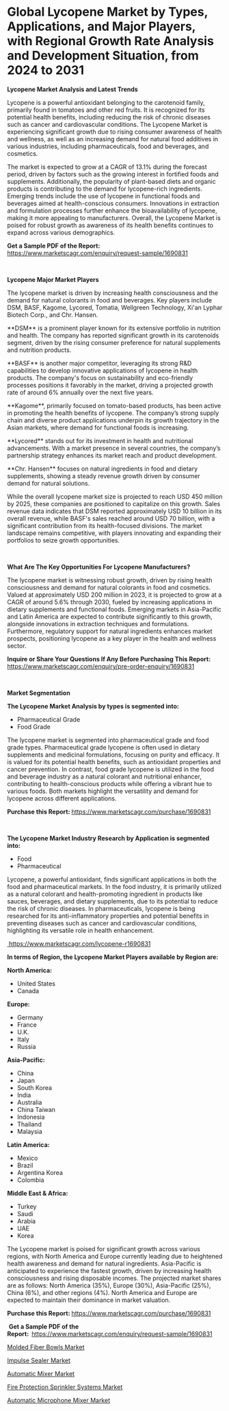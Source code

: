 <p><h1>Global Lycopene Market by Types, Applications, and Major Players, with Regional Growth Rate Analysis and Development Situation, from 2024 to 2031</h1></p><p><strong>Lycopene Market Analysis and Latest Trends</strong></p>
<p><p>Lycopene is a powerful antioxidant belonging to the carotenoid family, primarily found in tomatoes and other red fruits. It is recognized for its potential health benefits, including reducing the risk of chronic diseases such as cancer and cardiovascular conditions. The Lycopene Market is experiencing significant growth due to rising consumer awareness of health and wellness, as well as an increasing demand for natural food additives in various industries, including pharmaceuticals, food and beverages, and cosmetics.</p><p>The market is expected to grow at a CAGR of 13.1% during the forecast period, driven by factors such as the growing interest in fortified foods and supplements. Additionally, the popularity of plant-based diets and organic products is contributing to the demand for lycopene-rich ingredients. Emerging trends include the use of lycopene in functional foods and beverages aimed at health-conscious consumers. Innovations in extraction and formulation processes further enhance the bioavailability of lycopene, making it more appealing to manufacturers. Overall, the Lycopene Market is poised for robust growth as awareness of its health benefits continues to expand across various demographics.</p></p>
<p><strong>Get a Sample PDF of the Report:&nbsp;</strong> <a href="https://www.marketscagr.com/enquiry/request-sample/1690831?utm_campaign=1529&utm_medium=2&utm_source=Github&utm_content=ia&utm_term=17102024&utm_id=lycopene">https://www.marketscagr.com/enquiry/request-sample/1690831</a></p>
<p>&nbsp;</p>
<p><strong>Lycopene Major Market Players</strong></p>
<p><p>The lycopene market is driven by increasing health consciousness and the demand for natural colorants in food and beverages. Key players include DSM, BASF, Kagome, Lycored, Tomatia, Wellgreen Technology, Xi'an Lyphar Biotech Corp., and Chr. Hansen.</p><p>**DSM** is a prominent player known for its extensive portfolio in nutrition and health. The company has reported significant growth in its carotenoids segment, driven by the rising consumer preference for natural supplements and nutrition products.</p><p>**BASF** is another major competitor, leveraging its strong R&D capabilities to develop innovative applications of lycopene in health products. The company's focus on sustainability and eco-friendly processes positions it favorably in the market, driving a projected growth rate of around 6% annually over the next five years.</p><p>**Kagome**, primarily focused on tomato-based products, has been active in promoting the health benefits of lycopene. The company’s strong supply chain and diverse product applications underpin its growth trajectory in the Asian markets, where demand for functional foods is increasing.</p><p>**Lycored** stands out for its investment in health and nutritional advancements. With a market presence in several countries, the company’s partnership strategy enhances its market reach and product development.</p><p>**Chr. Hansen** focuses on natural ingredients in food and dietary supplements, showing a steady revenue growth driven by consumer demand for natural solutions.</p><p>While the overall lycopene market size is projected to reach USD 450 million by 2025, these companies are positioned to capitalize on this growth. Sales revenue data indicates that DSM reported approximately USD 10 billion in its overall revenue, while BASF's sales reached around USD 70 billion, with a significant contribution from its health-focused divisions. The market landscape remains competitive, with players innovating and expanding their portfolios to seize growth opportunities.</p></p>
<p>&nbsp;</p>
<p><strong>What Are The Key Opportunities For Lycopene Manufacturers?</strong></p>
<p><p>The lycopene market is witnessing robust growth, driven by rising health consciousness and demand for natural colorants in food and cosmetics. Valued at approximately USD 200 million in 2023, it is projected to grow at a CAGR of around 5.6% through 2030, fueled by increasing applications in dietary supplements and functional foods. Emerging markets in Asia-Pacific and Latin America are expected to contribute significantly to this growth, alongside innovations in extraction techniques and formulations. Furthermore, regulatory support for natural ingredients enhances market prospects, positioning lycopene as a key player in the health and wellness sector.</p></p>
<p><strong>Inquire or Share Your Questions If Any Before Purchasing This Report:</strong> <a href="https://www.marketscagr.com/enquiry/pre-order-enquiry/1690831?utm_campaign=1529&utm_medium=2&utm_source=Github&utm_content=ia&utm_term=17102024&utm_id=lycopene">https://www.marketscagr.com/enquiry/pre-order-enquiry/1690831</a></p>
<p>&nbsp;</p>
<p><strong>Market Segmentation</strong></p>
<p><strong>The Lycopene Market Analysis by types is segmented into:</strong></p>
<p><ul><li>Pharmaceutical Grade</li><li>Food Grade</li></ul></p>
<p><p>The lycopene market is segmented into pharmaceutical grade and food grade types. Pharmaceutical grade lycopene is often used in dietary supplements and medicinal formulations, focusing on purity and efficacy. It is valued for its potential health benefits, such as antioxidant properties and cancer prevention. In contrast, food grade lycopene is utilized in the food and beverage industry as a natural colorant and nutritional enhancer, contributing to health-conscious products while offering a vibrant hue to various foods. Both markets highlight the versatility and demand for lycopene across different applications.</p></p>
<p><strong>Purchase this Report:&nbsp;</strong><a href="https://www.marketscagr.com/purchase/1690831?utm_campaign=1529&utm_medium=2&utm_source=Github&utm_content=ia&utm_term=17102024&utm_id=lycopene">https://www.marketscagr.com/purchase/1690831</a></p>
<p>&nbsp;</p>
<p><strong>The Lycopene Market Industry Research by Application is segmented into:</strong></p>
<p><ul><li>Food</li><li>Pharmaceutical</li></ul></p>
<p><p>Lycopene, a powerful antioxidant, finds significant applications in both the food and pharmaceutical markets. In the food industry, it is primarily utilized as a natural colorant and health-promoting ingredient in products like sauces, beverages, and dietary supplements, due to its potential to reduce the risk of chronic diseases. In pharmaceuticals, lycopene is being researched for its anti-inflammatory properties and potential benefits in preventing diseases such as cancer and cardiovascular conditions, highlighting its versatile role in health enhancement.</p></p>
<p><a href="https://www.marketscagr.com/lycopene-r1690831?utm_campaign=1529&utm_medium=2&utm_source=Github&utm_content=ia&utm_term=17102024&utm_id=lycopene">&nbsp;https://www.marketscagr.com/lycopene-r1690831</a></p>
<p><strong>In terms of Region, the Lycopene Market Players available by Region are:</strong></p>
<p>
    <p> <strong> North America: </strong>
        <ul>
            <li>United States</li>
            <li>Canada</li>
        </ul>
        </p> 
    <p> <strong> Europe: </strong>
        <ul>
            <li>Germany</li>
            <li>France</li>
            <li>U.K.</li>
            <li>Italy</li>
            <li>Russia</li>
        </ul>
        </p> 
    <p> <strong> Asia-Pacific: </strong>
        <ul>
            <li>China</li>
            <li>Japan</li>
            <li>South Korea</li>
            <li>India</li>
            <li>Australia</li>
            <li>China Taiwan</li>
            <li>Indonesia</li>
            <li>Thailand</li>
            <li>Malaysia</li>
        </ul>
        </p> 
    <p> <strong> Latin America: </strong>
        <ul>
            <li>Mexico</li>
            <li>Brazil</li>
            <li>Argentina Korea</li>
            <li>Colombia</li>
        </ul>
        </p> 
    <p> <strong> Middle East & Africa: </strong>
        <ul>
            <li>Turkey</li>
            <li>Saudi</li>
            <li>Arabia</li>
            <li>UAE</li>
            <li>Korea</li>
        </ul>
    </p>
    </p>
<p><p>The Lycopene market is poised for significant growth across various regions, with North America and Europe currently leading due to heightened health awareness and demand for natural ingredients. Asia-Pacific is anticipated to experience the fastest growth, driven by increasing health consciousness and rising disposable incomes. The projected market shares are as follows: North America (35%), Europe (30%), Asia-Pacific (25%), China (6%), and other regions (4%). North America and Europe are expected to maintain their dominance in market valuation.</p></p>
<p><strong>Purchase this Report: </strong><a href="https://www.marketscagr.com/purchase/1690831?utm_campaign=1529&utm_medium=2&utm_source=Github&utm_content=ia&utm_term=17102024&utm_id=lycopene">https://www.marketscagr.com/purchase/1690831</a></p>
<p>&nbsp;<strong>Get a Sample PDF of the Report:&nbsp;&nbsp;</strong><a href="https://www.marketscagr.com/enquiry/request-sample/1690831?utm_campaign=1529&utm_medium=2&utm_source=Github&utm_content=ia&utm_term=17102024&utm_id=lycopene">https://www.marketscagr.com/enquiry/request-sample/1690831</a></p>
<p><strong></strong></p>
<p><p><a href="https://www.linkedin.com/pulse/molded-fiber-bowls-market-industry-trends-forecast-uswqc?utm_campaign=1529&utm_medium=2&utm_source=Github&utm_content=ia&utm_term=17102024&utm_id=lycopene">Molded Fiber Bowls Market</a></p><p><a href="https://issuu.com/reportprime-2/docs/impulse-sealer-market-size-2030.ppt_c0b268a0d65295?utm_campaign=1529&utm_medium=2&utm_source=Github&utm_content=ia&utm_term=17102024&utm_id=lycopene">Impulse Sealer Market</a></p><p><a href="https://www.linkedin.com/pulse/automatic-mixer-market-revolution-size-share-emerging-trends-2oqic?utm_campaign=1529&utm_medium=2&utm_source=Github&utm_content=ia&utm_term=17102024&utm_id=lycopene">Automatic Mixer Market</a></p><p><a href="https://issuu.com/reportprime-2/docs/fire-protection-sprinkler-systems-m_13b8de70a31ff2?utm_campaign=1529&utm_medium=2&utm_source=Github&utm_content=ia&utm_term=17102024&utm_id=lycopene">Fire Protection Sprinkler Systems Market</a></p><p><a href="https://www.linkedin.com/pulse/emerging-opportunities-challenges-global-automatic-microphone-h1xtc?utm_campaign=1529&utm_medium=2&utm_source=Github&utm_content=ia&utm_term=17102024&utm_id=lycopene">Automatic Microphone Mixer Market</a></p></p>